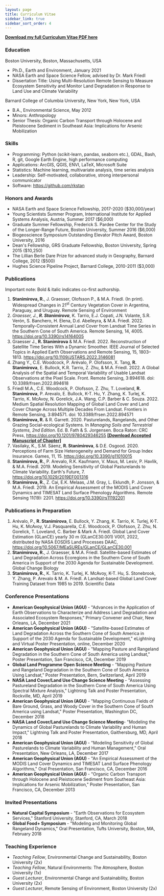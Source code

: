 ```yaml
---
layout: page
title: Curriculum Vitae
sidebar_link: true
sidebar_sort_order: 4
---
```


<a href="../images/Stanimirova_CV_Data_Science.pdf"><b>Download my full Curriculum Vitae PDF here</b></a> <br>

### Education
Boston University, Boston, Massachusetts, USA
* Ph.D., Earth and Environment, January 2021
* NASA Earth and Space Science Fellow, advised by Dr. Mark Friedl
* Dissertation Title: Using Multi-Resolution Remote Sensing to Measure Ecosystem Sensitivity and Monitor Land Degradation in Response to Land Use and Climate Variability

Barnard College of Columbia University, New York, New York, USA
* B.A., Environmental Science,  May 2012
* Minors: Anthropology
* Senior Thesis: Organic Carbon Transport through Holocene and Pleistocene  Sediment in Southeast Asia: Implications for Arsenic Mobilization

### Skills 
* Programming: Python (scikit-learn, pandas, seaborn etc.), GDAL, Bash, R, git, Google Earth Engine, high performance computing
* Applications: ArcGIS, QGIS, ENVI, LaTeX, Microsoft Suite
* Statistics: Machine learning, multivariate analysis, time series analysis
* Leadership: Self-motivated, collaborative, strong interpersonal communicator 
* Software: <a href="https://github.com/rkstan">https://github.com/rkstan</a>

### Honors and Awards
* NASA Earth and Space Science Fellowship, 2017-2020 ($30,000/year)
* Young Scientists Summer Program, International Institute for Applied Systems Analysis, Austria, Summer 2017 ($6,000)
* Graduate Summer Fellowship, Frederick S. Pardee Center for the Study of the Longer-Range Future, Boston University, Summer 2016 ($6,000)
* Biogeoscience Symposium Outstanding Elevator Pitch Award, Boston University, 2016
* Dean's Fellowship, GRS Graduate Fellowship, Boston University, Spring 2015 ($10,250)
* The Lillian Berle Dare Prize for advanced study in Geography, Barnard College, 2012 ($500)
* Hughes Science Pipeline Project, Barnard College, 2010-2011 ($3,000)

### Publications
Important note: Bold & italic indicates co-first authorship.

1. **Stanimirova, R.**, J. Graesser, Olofsson P., & M.A. Friedl. (In print). Widespread Changes in 21<sup>st</sup> Century Vegetation Cover in Argentina, Paraguay, and Uruguay. Remote Sensing of Environment
2. *Graesser, J.*, **_R. Stanimirova_**, K. Tarrio, E.J. Copati, J.N. Volante, S.R. Verón, S. Banchero, H. Elena, D.d. Abelleyra, & M.A. Friedl. 2022. Temporally-Consistent Annual Land Cover from Landsat Time Series in the Southern Cone of South America. Remote Sensing, 14, 4005. <a href="https://doi.org/10.3390/rs14164005">https://doi.org/10.3390/rs14164005</a>
3. Graesser J., **R. Stanimirova** & M.A. Friedl. 2022. Reconstruction of Satellite Time Series With a Dynamic Smoother. IEEE Journal of Selected Topics in Applied Earth Observations and Remote Sensing, 15, 1803–1813. <a href="https://doi.org/10.1109/JSTARS.2022.3146081">https://doi.org/10.1109/JSTARS.2022.3146081</a>
4. Zhang Y., C.E. Woodcock, P. Arévalo, P. Olofsson, X. Tang, **R. Stanimirova**, E. Bullock, K.R. Tarrio, Z. Zhu, & M.A. Friedl. 2022. A Global Analysis of the Spatial and Temporal Variability of Usable Landsat Observations at the Pixel Scale. Front. Remote Sensing, 3:894618. doi: 10.3389/frsen.2022.894618
5. Friedl M.A., C.E. Woodcock, P. Olofsson, Z. Zhu, T. Loveland, **R. Stanimirova**, P. Arevalo, E. Bullock, K-T. Hu, Y. Zhang, K. Turlej, K. Tarrio, K. McAvoy, N. Gorelick, J.A. Wang, C.P. Barber & C. Souza. 2022. Medium Spatial Resolution Mapping of Global Land Cover and Land Cover Change Across Multiple Decades From Landsat. Frontiers in Remote Sensing, 3:894571. doi: 10.3389/frsen.2022.894571
6. **Stanimirova, R.** & R. Garrett. 2020. Pasturelands, Rangelands, and Other Grazing Social-ecological Systems. In <i>Managing Soils and Terrestrial Systems, 2nd Edition</i>. Ed. B. Fath & S. Jorgensen. Boca Raton: CRC Press, <a href="https://doi.org/10.1201/9780429346255">https://doi.org/10.1201/9780429346255</a>
<a href="../images/Stanimirova_Garrett_Grazing_systems_handbook_chapter.pdf"><b>[Download Accepted Manuscript of Chapter]</b></a> <br>
7. Vasilaky, K., S.M. Sáenz, **R. Stanimirova**, & D.E. Osgood. 2020. Perceptions of Farm Size Heterogeneity and Demand for Group Index Insurance. Games, 11, 15. <a href="https://doi.org/10.3390/g11010015">https://doi.org/10.3390/g11010015</a>
8. **Stanimirova, R.**, P. Arevalo, R.K. Kaufmann, V. Maus, M. Lesiv, P. Havlik, & M.A. Friedl. 2019. Modeling Sensitivity of Global Pasturelands to Climate Variability. Earth's Future, 7. 
<a href="https://doi.org/10.1029/2019EF001316">https://doi.org/10.1029/2019EF001316</a>
9. **Stanimirova, R.**, Z. Cai, E.K. Melaas, J.M. Gray, L. Eklundh, P. Jonsson, & M.A. Friedl. 2019. An Empirical Assessment of the MODIS Land Cover Dynamics and TIMESAT Land Surface Phenology Algorithms. Remote Sensing 11(19): 2201. <a href="https://doi.org/10.3390/rs11192201">https://doi.org/10.3390/rs11192201</a>


### Publications in Preparation
1. Arévalo, P., **R. Stanimirova**, E. Bullock, Y. Zhang, K. Tarrio, K. Turlej, K-T. Hu, K. McAvoy, V.J. Pasquarella, C.E. Woodcock, P. Olofsson, Z. Zhu, N. Gorelick, T. Loveland, C. Barber \& Mark A. Friedl. Global Land Cover Estimation (GLanCE) yearly 30 m (GLanCE30.001) V001, 2022, distributed by NASA EOSDIS Land Processes DAAC, <a href="https://doi.org/10.5067/MEaSUREs/GLanCE/GLanCE30.001">https://doi.org/10.5067/MEaSUREs/GLanCE/GLanCE30.001</a> 
2. **Stanimirova, R.**, J. Graesser, & M.A. Friedl. Satellite-based Estimates of Land Degradation Across Ecoregions in the Southern Cone of South America in Support of the 2030 Agenda for Sustainable Development. Global Change Biology
3. **Stanimirova, R.**, K. Tarrio, K. Turlej, K. McAvoy, K-T. Hu, S. Stonebrook, Y. Zhang, P. Arevalo & M. A. Friedl. A Landsat-based Global Land Cover Training Dataset from 1985 to 2019. Scientific Data 

### Conference Presentations
* **American Geophysical Union (AGU)** - "Advances in the Application of Earth Observations to Characterize and Address Land Degradation and Associated Ecosystem Responses," Primary Convener and Chair, New Orleans, LA, December 2021
* **American Geophysical Union (AGU)** - "Satellite-based Estimates of Land Degradation Across the Southern Cone of South America in Support of the 2030 Agenda for Sustainable Development," eLightning and Virtual Poster Presentation, online, December 2020
* **American Geophysical Union (AGU)** - "Mapping Pasture and Rangeland Degradation in the Southern Cone of South America using Landsat," Poster Presentation, San Francisco, CA, December 2019
* **Global Land Programme Open Science Meeting** - "Mapping Pasture and Rangeland Degradation in the Southern Cone of South America Using Landsat," Poster Presentation, Bern, Switzerland, April 2019
* **NASA Land Cover/Land Use Change Science Meeting** - "Assessing Pastureland Degradation in the Southern Cone of South America Using Spectral Mixture Analysis," Lightning Talk and Poster Presentation, Rockville, MD, April 2019
* **American Geophysical Union (AGU)** - "Mapping Continuous Fields of Bare Ground, Grass, and Woody Cover in the Southern Cone of South America using Landsat," Poster Presentation, Washington DC, December 2018
* **NASA Land Cover/Land Use Change Science Meeting**- "Modeling the Dynamics of Global Pasturelands to Climate Variability and Human Impact," Lightning Talk and Poster Presentation, Gaithersburg, MD, April 2018
* **American Geophysical Union (AGU)** - "Modeling Sensitivity of Global Pasturelands to Climate Variability and Human Management," Oral Presentation, New Orleans, LA, December 2017
* **American Geophysical Union (AGU)** - "An Empirical Assessment of the MODIS Land Cover Dynamics and TIMESAT Land Surface Phenology Algorithms," Oral Presentation, San Francisco, CA, December 2016
* **American Geophysical Union (AGU)** - "Organic Carbon Transport through Holocene and Pleistocene Sediment from Southeast Asia: Implications for Arsenic Mobilization," Poster Presentation, San Francisco, CA, December 2013

### Invited Presentations
* **Natural Capital Symposium** - "Earth Observations for Ecosystem Services," Stanford University, Stanford, CA, March 2018
* **Global Food+ Symposium** - "Modeling and Monitoring Global Rangeland Dynamics," Oral Presentation, Tufts University, Boston, MA, February 2018

### Teaching Experience
* *Teaching Fellow*, Environmental Change and Sustainability, Boston University (2x)
* *Teaching Fellow*, Natural Environments: The Atmosphere, Boston University (1x)
* *Guest Lecturer*, Environmental Change and Sustainability, Boston University (2x)
* *Guest Lecturer*, Remote Sensing of Environment, Boston University (2x) 


